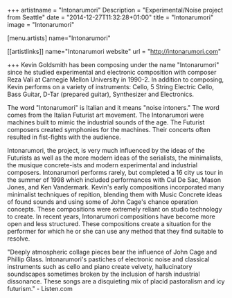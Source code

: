 +++
artistname = "Intonarumori"
Description = "Experimental/Noise project from Seattle"
date = "2014-12-27T11:32:28+01:00"
title = "Intonarumori"
image = "Intonarumori"

[menu.artists]
	name="Intonarumori"

[[artistlinks]]
	name="Intonarumori website"
	url = "http://intonarumori.com"
	
+++
Kevin Goldsmith has been composing under the name "Intonarumori" since he studied experimental and electronic composition with composer Reza Vali at Carnegie Mellon University in 1990-2. In addition to composing, Kevin performs on a variety of instruments: Cello, 5 String Electric Cello, Bass Guitar, D-Tar (prepared guitar), Synthesizer and Electronics.

The word "Intonarumori" is Italian and it means "noise intoners." The word comes from the Italian Futurist art movement. The Intonarumori were machines built to mimic the industrial sounds of the age. The Futurist composers created symphonies for the machines. Their concerts often resulted in fist-fights with the audience.

Intonarumori, the project, is very much influenced by the ideas of the Futurists as well as the more modern ideas of the serialists, the minimalists, the musique concrete-ists and modern experimental and industrial composers. Intonarumori performs rarely, but completed a 16 city us tour in the summer of 1998 which included performances with Cul De Sac, Mason Jones, and Ken Vandermark. Kevin's early compositions incorporated many minimalist techniques of repition, blending them with Music Concrete ideas of found sounds and using some of John Cage's chance operation concepts. These compositions were extremely reliant on studio technology to create. In recent years, Intonarumori compositions have become more open and less structured. These compositions create a situation for the performer for which he or she can use any method that they find suitable to resolve.

"Deeply atmospheric collage pieces bear the influence of John Cage and Phillip Glass. Intonarumori's pastiches of electronic noise and classical instruments such as cello and piano create velvety, hallucinatory soundscapes sometimes broken by the inclusion of harsh industrial dissonance. These songs are a disquieting mix of placid pastoralism and icy futurism." - Listen.com